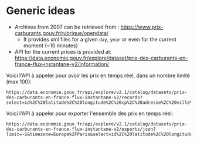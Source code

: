 # Generic ideas

- Archives from 2007 can be retrieved from : https://www.prix-carburants.gouv.fr/rubrique/opendata/
  - It provides xml files for a given `day`, `year` or even for the current moment (~10 minutes)
- API for the current prices is provided at: https://data.economie.gouv.fr/explore/dataset/prix-des-carburants-en-france-flux-instantane-v2/information/

Voici l'API à appeler pour avoir les prix en temps réel, dans un nombre limité (max 100):
```
https://data.economie.gouv.fr/api/explore/v2.1/catalog/datasets/prix-des-carburants-en-france-flux-instantane-v2/records?select=id%2C%20latitude%2C%20longitude%2C%20cp%2C%20adresse%2C%20ville%2C%20gazole_maj%2C%20gazole_prix%2C%20sp95_maj%2C%20sp95_prix%2C%20e85_maj%2C%20e85_prix%2C%20gplc_maj%2C%20gplc_prix%2C%20e10_maj%2C%20e10_prix%2C%20sp98_maj%2C%20sp98_prix&limit=100
```

Voici l'API à appeler pour exporter l'ensemble des prix en temps réel:
```
https://data.economie.gouv.fr/api/explore/v2.1/catalog/datasets/prix-des-carburants-en-france-flux-instantane-v2/exports/json?limit=-1&timezone=Europe%2FParis&select=id%2C%20latitude%2C%20longitude%2C%20cp%2C%20adresse%2C%20ville%2C%20gazole_maj%2C%20gazole_prix%2C%20sp95_maj%2C%20sp95_prix%2C%20e85_maj%2C%20e85_prix%2C%20gplc_maj%2C%20gplc_prix%2C%20e10_maj%2C%20e10_prix%2C%20sp98_maj%2C%20sp98_prix
```